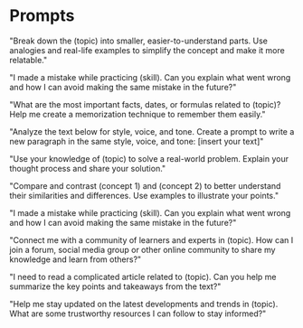 # Prompts

"Break down the (topic) into smaller, easier-to-understand parts. Use analogies and real-life examples to simplify the concept and make it more relatable."

"I made a mistake while practicing (skill). Can you explain what went wrong and how I can avoid making the same mistake in the future?"

"What are the most important facts, dates, or formulas related to (topic)? Help me create a memorization technique to remember them easily."

 "Analyze the text below for style, voice, and tone. Create a prompt to write a new paragraph in the same style, voice, and tone: [insert your text]"
 
 "Use your knowledge of (topic) to solve a real-world problem. Explain your thought process and share your solution."
 
 
"Compare and contrast (concept 1) and (concept 2) to better understand their similarities and differences. Use examples to illustrate your points."

"I made a mistake while practicing (skill). Can you explain what went wrong and how I can avoid making the same mistake in the future?"

"Connect me with a community of learners and experts in (topic). How can I join a forum, social media group or other online community to share my knowledge and learn from others?"

"I need to read a complicated article related to (topic). Can you help me summarize the key points and takeaways from the text?"


"Help me stay updated on the latest developments and trends in (topic). What are some trustworthy resources I can follow to stay informed?"


